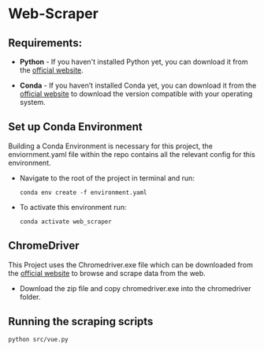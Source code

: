 # Web-Scraper

## Requirements:

- <b>Python</b> -
    If you haven't installed Python yet, you can download it from the [official website](https://www.python.org/downloads/).<br>
- <b>Conda</b> - 
    If you haven’t installed Conda yet, you can download it from the [official website](https://www.anaconda.com/download) to download the version compatible with your operating system.

    <!-- - May need to add conda env Path- 
        - [Conda Path Guide](https://www.youtube.com/watch?v=HyxR0QTTJJs)  
        - [Conda Env Clean Up](https://www.youtube.com/watch?v=dcvdOuvWI-Q) -->

## Set up Conda Environment

Building a Conda Environment is necessary for this project, the enviornment.yaml file within the repo contains all the relevant config for this environment.

- Navigate to the root of the project in terminal and run:
    ```
    conda env create -f environment.yaml
    ```

-   To activate this environment run:
    ```
    conda activate web_scraper
    ```

## ChromeDriver

This Project uses the Chromedriver.exe file which can be downloaded from the [official website](https://chromedriver.chromium.org/downloads) to browse and scrape data from the web.

- Download the zip file and copy chromedriver.exe into the chromedriver folder.

## Running the scraping scripts

```bash
python src/vue.py
```